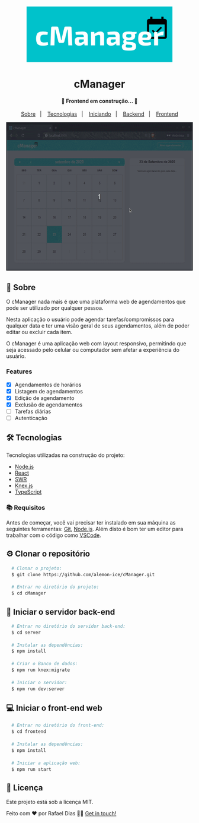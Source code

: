 <p align="center">
  <img src="./github/logo.png" height="150" alt="cManager" />
</p>

<h1 align="center">cManager</h1>

<h4 align="center"> 
	🚧  Frontend em construção...  🚧
</h4>

<p align="center">
  <a href="#page_with_curl-sobre">Sobre</a>&nbsp;&nbsp;&nbsp;|&nbsp;&nbsp;&nbsp;
  <a href="#books-tecnologias">Tecnologias</a>&nbsp;&nbsp;&nbsp;|&nbsp;&nbsp;&nbsp;
  <a href="#rocket-clonar-o-repositório">Iniciando</a>&nbsp;&nbsp;&nbsp;|&nbsp;&nbsp;&nbsp;
  <a href="#gear-iniciar-o-back-end">Backend</a>&nbsp;&nbsp;&nbsp;|&nbsp;&nbsp;&nbsp;
  <a href="#computer-iniciar-o-front-end">Frontend</a>
</p>

<div align="center">
  <img src="./github/web-version.gif" alt="Demonstração da aplicação" height="400">
</div>

## :page_with_curl: Sobre

O cManager nada mais é que uma plataforma web de agendamentos que pode ser utilizado por qualquer pessoa.

Nesta aplicação o usuário pode agendar tarefas/compromissos para qualquer data e ter uma visão geral de seus agendamentos, além de poder editar ou excluir cada item.

O cManager é uma aplicação web com layout responsivo, permitindo que seja acessado pelo celular ou computador sem afetar a experiência do usuário.

### Features

- [x] Agendamentos de horários
- [x] Listagem de agendamentos
- [x] Edição de agendamento
- [x] Exclusão de agendamentos
- [ ] Tarefas diárias
- [ ] Autenticação

## 🛠 Tecnologias

Tecnologias utilizadas na construção do projeto:

- [Node.js](https://nodejs.org/en/)
- [React](https://reactjs.org/)
- [SWR](https://swr.vercel.app/)
- [Knex.js](https://knexjs.org/)
- [TypeScript](https://www.typescriptlang.org/)

### :books: Requisitos

Antes de começar, você vai precisar ter instalado em sua máquina as seguintes ferramentas:
[Git](https://git-scm.com), [Node.js](https://nodejs.org/en/). 
Além disto é bom ter um editor para trabalhar com o código como [VSCode](https://code.visualstudio.com/).


## :gear: Clonar o repositório
``` bash
  # Clonar o projeto:
  $ git clone https://github.com/alemon-ice/cManager.git

  # Entrar no diretório do projeto:
  $ cd cManager
```

## :rocket: Iniciar o servidor back-end
```bash
  # Entrar no diretório do servidor back-end:
  $ cd server

  # Instalar as dependências:
  $ npm install

  # Criar o Banco de dados:
  $ npm run knex:migrate

  # Iniciar o servidor:
  $ npm run dev:server
```

## :computer: Iniciar o front-end web
```bash
  # Entrar no diretório do front-end:
  $ cd frontend

  # Instalar as dependências:
  $ npm install

  # Iniciar a aplicação web:
  $ npm run start
```


## 📝 Licença

Este projeto está sob a licença MIT.

Feito com ❤️ por Rafael Dias 👋🏻 [Get in touch!](https://github.com/alemon-ice)